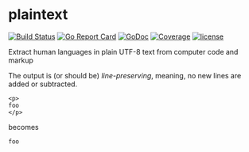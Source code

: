 # plaintext

[![Build Status](https://travis-ci.org/client9/plaintext.svg?branch=master)](https://travis-ci.org/client9/plaintext) [![Go Report Card](http://goreportcard.com/badge/client9/plaintext)](http://goreportcard.com/report/client9/plaintext) [![GoDoc](https://godoc.org/github.com/client9/plaintext?status.svg)](https://godoc.org/github.com/client9/plaintext) [![Coverage](http://gocover.io/_badge/github.com/client9/plaintext)](http://gocover.io/github.com/client9/plaintext) [![license](https://img.shields.io/badge/license-MIT-blue.svg?style=flat)](https://raw.githubusercontent.com/client9/plaintext/master/LICENSE)

Extract human languages in plain UTF-8 text from computer code and markup

The output is \(or should be\) _line-preserving_, meaning, no new lines are added or subtracted.

```markup
<p>
foo
</p>
```

becomes

```markup
foo
```


